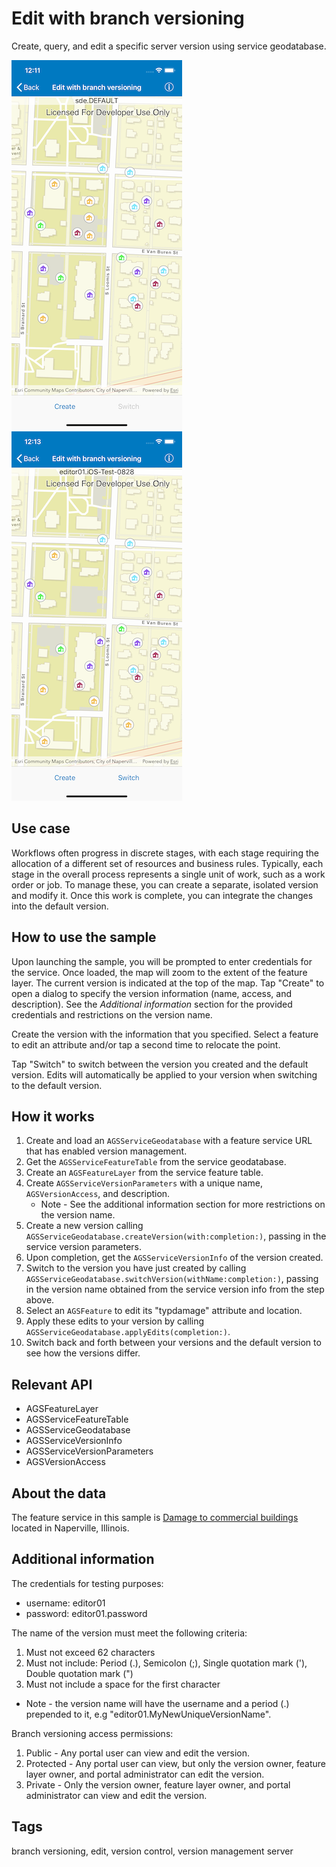 # Edit with branch versioning

Create, query, and edit a specific server version using service geodatabase.

![Image of edit with branch versioning 1](edit-with-branch-versioning-1.png)
![Image of edit with branch versioning 2](edit-with-branch-versioning-2.png)

## Use case

Workflows often progress in discrete stages, with each stage requiring the allocation of a different set of resources and business rules. Typically, each stage in the overall process represents a single unit of work, such as a work order or job. To manage these, you can create a separate, isolated version and modify it. Once this work is complete, you can integrate the changes into the default version.

## How to use the sample

Upon launching the sample, you will be prompted to enter credentials for the service. Once loaded, the map will zoom to the extent of the feature layer. The current version is indicated at the top of the map. Tap "Create" to open a dialog to specify the version information (name, access, and description). See the *Additional information* section for the provided credentials and restrictions on the version name.

Create the version with the information that you specified. Select a feature to edit an attribute and/or tap a second time to relocate the point.

Tap "Switch" to switch between the version you created and the default version. Edits will automatically be applied to your version when switching to the default version.

## How it works

1. Create and load an `AGSServiceGeodatabase` with a feature service URL that has enabled version management.
2. Get the `AGSServiceFeatureTable` from the service geodatabase.
3. Create an `AGSFeatureLayer` from the service feature table.
4. Create `AGSServiceVersionParameters` with a unique name, `AGSVersionAccess`, and description.
    * Note - See the additional information section for more restrictions on the version name.
5. Create a new version calling `AGSServiceGeodatabase.createVersion(with:completion:)`, passing in the service version parameters.
6. Upon completion, get the `AGSServiceVersionInfo` of the version created.
7. Switch to the version you have just created by calling `AGSServiceGeodatabase.switchVersion(withName:completion:)`, passing in the version name obtained from the service version info from the step above.
8. Select an `AGSFeature` to edit its "typdamage" attribute and location.
9. Apply these edits to your version by calling `AGSServiceGeodatabase.applyEdits(completion:)`.
10. Switch back and forth between your versions and the default version to see how the versions differ.

## Relevant API

* AGSFeatureLayer
* AGSServiceFeatureTable
* AGSServiceGeodatabase
* AGSServiceVersionInfo
* AGSServiceVersionParameters
* AGSVersionAccess

## About the data

The feature service in this sample is [Damage to commercial buildings](https://sampleserver7.arcgisonline.com/arcgis/rest/services/DamageAssessment/FeatureServer/0) located in Naperville, Illinois.

## Additional information

The credentials for testing purposes:

* username: editor01
* password: editor01.password

The name of the version must meet the following criteria:

1. Must not exceed 62 characters
2. Must not include: Period (.), Semicolon (;), Single quotation mark ('), Double quotation mark (")
3. Must not include a space for the first character

* Note - the version name will have the username and a period (.) prepended to it, e.g "editor01.MyNewUniqueVersionName".

Branch versioning access permissions:

1. Public - Any portal user can view and edit the version.
2. Protected - Any portal user can view, but only the version owner, feature layer owner, and portal administrator can edit the version.
3. Private - Only the version owner, feature layer owner, and portal administrator can view and edit the version.

## Tags

branch versioning, edit, version control, version management server

